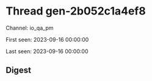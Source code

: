 # Thread gen-2b052c1a4ef8
Channel: io_qa_pm

First seen: 2023-09-16 00:00:00

Last seen: 2023-09-16 00:00:00

## Digest


